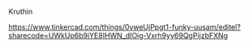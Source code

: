Kruthin



https://www.tinkercad.com/things/0vweUjPpgt1-funky-uusam/editel?sharecode=UWkUp6b9iYE8IHWN_dIOig-Vxrh9yy69QgPijzbFXNg
